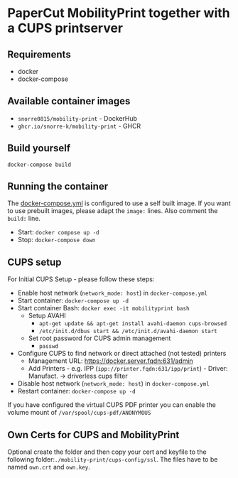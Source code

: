 # PaperCut MobilityPrint together with a CUPS printserver

## Requirements
- docker
- docker-compose

## Available container images
- `snorre0815/mobility-print` - DockerHub
- `ghcr.io/snorre-k/mobility-print` - GHCR

## Build yourself
`docker-compose build`

## Running the container
The [docker-compose.yml](https://github.com/snorre-k/mobility-print/blob/main/docker-compose.yml) is configured to use a self built image. If you want to use prebuilt images, please adapt the `image:` lines. Also comment the `build:` line.
- Start: `docker compose up -d`
- Stop: `docker-compose down`

## CUPS setup
For Initial CUPS Setup - please follow these steps:

 - Enable host network (`network_mode: host`) in `docker-compose.yml`
 - Start container: `docker-compose up -d`
 - Start container Bash: `docker exec -it mobilityprint bash`
   + Setup AVAHI
     * `apt-get update && apt-get install avahi-daemon cups-browsed`
     * `/etc/init.d/dbus start && /etc/init.d/avahi-daemon start`
   + Set root password for CUPS admin management
     * `passwd`
 - Configure CUPS to find network or direct attached (not tested) printers
   + Management URL: https://docker.server.fqdn:631/admin
   + Add Printers - e.g. IPP (`ipp://printer.fqdn:631/ipp/print`) - Driver: Manufact. -> driverless cups filter
 - Disable host network (`network_mode: host`) in `docker-compose.yml`
 - Restart container: `docker-compose up -d`

If you have configured the virtual CUPS PDF printer you can enable the volume mount of `/var/spool/cups-pdf/ANONYMOUS`

## Own Certs for CUPS and MobilityPrint
Optional create the folder and then copy your cert and keyfile to the following folder:`./mobility-print/cups-config/ssl`.
The files have to be named `own.crt` and `own.key`.
